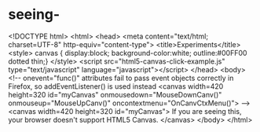# seeing-
&lt;!DOCTYPE html> &lt;html>  &lt;head>      &lt;meta content="text/html; charset=UTF-8" http-equiv="content-type">      &lt;title>Experiments&lt;/title>      &lt;style>          canvas { display:block; background-color:white; outline:#00FF00 dotted thin;}      &lt;/style>          &lt;script src="html5-canvas-click-example.js" type="text/javascript" language="javascript">&lt;/script>  &lt;/head>  &lt;body>     &lt;!-- onevent="func()" attributes fail to pass event objects correctly in Firefox, so addEventListener() is used instead     &lt;canvas width=420 height=320 id="myCanvas" onmousedown="MouseDownCanv()" onmouseup="MouseUpCanv()" oncontextmenu="OnCanvCtxMenu()">      -->     &lt;canvas width=420 height=320 id="myCanvas">     If you are seeing this, your browser doesn't support HTML5 Canvas.     &lt;/canvas>  &lt;/body> &lt;/html>
